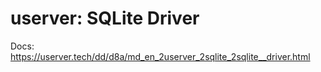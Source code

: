 # userver: SQLite Driver

Docs: https://userver.tech/dd/d8a/md_en_2userver_2sqlite_2sqlite__driver.html
